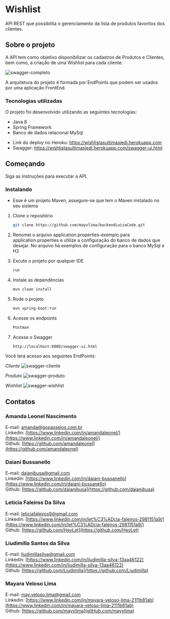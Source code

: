 # Wishlist

  API REST que possibilita o gerenciamento da lista de produtos favoritos dos clientes. 
    
## Sobre o projeto
  
  A API tem como objetivo disponibilizar os cadastros de Produtos e Clientes, bem como, a criação de uma Wishlist para cada cliente.  

![swagger-completo](https://github.com/mayvlima/backendLuizaCode/blob/master/images/swagger-completo.png)
                   
A arquitetura do projeto é formada por EndPoints que podem ser usados por uma aplicação FrontEnd.
                    
### Tecnologias utilizadas

O projeto foi desenvolvido utilizando as seguintes tecnologias:
* Java 8
* Spring Framework
* Banco de dados relacional MySql

- Link do deploy no Heroku: https://wishlistasultimasjedi.herokuapp.com
- Swagger: https://wishlistasultimasjedi.herokuapp.com/swagger-ui.html

## Começando

Siga as instruções para executar a API.

### Instalando

* Esse é um projeto Maven, assegure-se que tem o Maven instalado no seu sistema

1. Clone o repositório
   ```sh
   git clone https://github.com/mayvlima/backendLuizaCode.git
   ```
  
2. Renomei o arquivo application.properties-exemplo para application.properties e utilize a configuração do banco de dados que desejar. No arquivo há exemplos de configuração para o banco MySql e H2

3. Excute o projeto por qualquer IDE
   ```sh
   run
   ```
4. Instale as dependências 
    ```sh
   mvn clean install
   ```   
5. Rode o projeto
   ```sh
   mvn spring-boot:run
   ```
7. Acesse os endpoints 
   ```sh
   Postman
   ```
5. Acesse o Swagger
   ```sh
   http://localhost:8080/swagger-ui.html
   
 Você terá acesso aos seguintes EndPoints:
 
 _Cliente_
 ![swagger-cliente](https://github.com/mayvlima/backendLuizaCode/blob/master/images/swagger-cliente.png)
                    
 _Produto_
 ![swagger-produto](https://github.com/mayvlima/backendLuizaCode/blob/master/images/swagger-produto.png)
                    
 _Wishlist_
 ![swagger-wishlist](https://github.com/mayvlima/backendLuizaCode/blob/master/images/swagger-wishlist.png)
                     
 ## Contatos
          
  ### Amanda Leonel Nascimento
  E-mail: [amanda@gopasseios.com.br](amanda@gopasseios.com.br)<br>
  Linkedin: [https://www.linkedin.com/in/amandaleonel/](https://www.linkedin.com/in/amandaleonel/)<br>
  Github: [https://github.com/amandaleonel](https://github.com/amandaleonel)<br>
 
  ### Daiani Bussanello
  E-mail: [daianibusa@gmail.com](daianibusa@gmail.com)<br>
  Linkedin: [https://www.linkedin.com/in/daiani-bussanello](https://www.linkedin.com/in/daiani-bussanello)<br>
  Github: [https://github.com/daianibusa](https://github.com/daianibusa)<br>
  
  ### Leticia Faleiros Da Silva
  E-mail: [leticiafaleiros9@gmail.com](leticiafaleiros9@gmail.com)<br>
  Linkedin: [https://www.linkedin.com/in/let%C3%ADcia-faleiros-2981151a9/](https://www.linkedin.com/in/let%C3%ADcia-faleiros-2981151a9/)<br>
  Github: [https://github.com/HeyLet](https://github.com/HeyLet)<br>
  
  ### Liudimilla Santos da Silva
  E-mail: [liudimillasilva@gmail.com](liudimillasilva@gmail.com)<br>
  Linkedin: [https://www.linkedin.com/in/liudimilla-silva-13aa46122](https://www.linkedin.com/in/liudimilla-silva-13aa46122)<br>
  Github: [https://github.com/Liudimilla](https://github.com/Liudimilla)<br>
           
  ### Mayara Veloso Lima
  E-mail: [may.veloso.lima@gmail.com](may.veloso.lima@gmail.com)<br>
  Linkedin: [https://www.linkedin.com/in/mayara-veloso-lima-2111b81ab](https://www.linkedin.com/in/mayara-veloso-lima-2111b81ab)<br>
  Github: [https://github.com/mayvlima](gitHub.com/mayvlima)<br>
  
